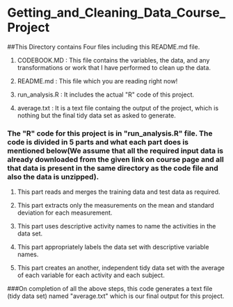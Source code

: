 # Getting_and_Cleaning_Data_Course_Project
##This Directory contains Four files including this README.md file.
1. CODEBOOK.MD : This file contains the variables, the data, and any transformations or work that I have performed to clean up the data.

2. README.md : This file which you are reading right now!

3. run_analysis.R : It includes the actual "R" code of this project.

4. average.txt : It is a text file containg the output of the project, which is nothing but the final tidy data set as asked to generate.


### The "R" code for this project is in "run_analysis.R" file. The code is divided in 5 parts and what each part does is mentioned below(We assume that all the required input data is already downloaded from the given link on course page and all that data is present in the same directory as the code file and also the data is unzipped).
1. This part reads and merges the training data and test data as required.

2. This part extracts only the measurements on the mean and standard deviation for each measurement.

3. This part uses descriptive activity names to name the activities in the data set.

4. This part appropriately labels the data set with descriptive variable names.

5. This part creates an another, independent tidy data set with the average of each variable for each activity and each subject.

###On completion of all the above steps, this code generates a text file (tidy data set) named "average.txt" which is our final output for this project.
